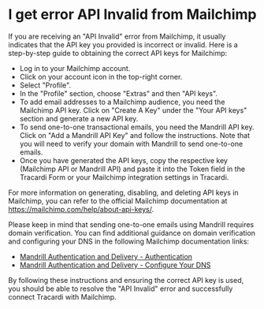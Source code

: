 # I get error API Invalid from Mailchimp

If you are receiving an "API Invalid" error from Mailchimp, it usually indicates that the API key you provided is
incorrect or invalid. Here is a step-by-step guide to obtaining the correct API keys for Mailchimp:

* Log in to your Mailchimp account.
* Click on your account icon in the top-right corner.
* Select "Profile".
* In the "Profile" section, choose "Extras" and then "API keys".
* To add email addresses to a Mailchimp audience, you need the Mailchimp API key. Click on "Create A Key" under the "Your API keys" section and generate a new API key.
* To send one-to-one transactional emails, you need the Mandrill API key. Click on "Add a Mandrill API Key" and follow the instructions. Note that you will need to verify your domain with Mandrill to send one-to-one emails.
* Once you have generated the API keys, copy the respective key (Mailchimp API or Mandrill API) and paste it into the Token field in the Tracardi Form or your Mailchimp integration settings in Tracardi.

For more information on generating, disabling, and deleting API keys in Mailchimp, you can refer to the official
Mailchimp documentation at https://mailchimp.com/help/about-api-keys/.

Please keep in mind that sending one-to-one emails using Mandrill requires domain verification. You can find additional
guidance on domain verification and configuring your DNS in the following Mailchimp documentation links:

* [Mandrill Authentication and Delivery - Authentication](https://mailchimp.com/developer/transactional/docs/authentication-delivery/#authentication)
* [Mandrill Authentication and Delivery - Configure Your DNS](https://mailchimp.com/developer/transactional/docs/authentication-delivery/#configure-your-dns)

By following these instructions and ensuring the correct API key is used, you should be able to resolve the "API
Invalid" error and successfully connect Tracardi with Mailchimp.
